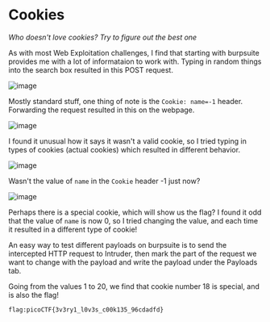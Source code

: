 # Cookies

*Who doesn't love cookies? Try to figure out the best one*

As with most Web Exploitation challenges, I find that starting with burpsuite provides me with a lot of informataion to work with. Typing in random things into the search box resulted in this POST request.

![image](https://user-images.githubusercontent.com/80395298/126905060-e5dcd155-9141-43af-897e-b814e6230c7c.png)

Mostly standard stuff, one thing of note is the `Cookie: name=-1` header. Forwarding the request resulted in this on the webpage.

![image](https://user-images.githubusercontent.com/80395298/126905158-2aba3175-4997-4c45-8396-6c6c8f2bb920.png)

I found it unusual how it says it wasn't a valid cookie, so I tried typing in types of cookies (actual cookies) which resulted in different behavior.

![image](https://user-images.githubusercontent.com/80395298/126905212-20cdbcb6-2e52-4978-a5cd-b84cbf78300a.png)

Wasn't the value of `name` in the `Cookie` header -1 just now?

![image](https://user-images.githubusercontent.com/80395298/126905245-563728a3-63df-40cf-aad7-d72e7a98e6cd.png)

Perhaps there is a special cookie, which will show us the flag? I found it odd that the value of `name` is now 0, so I tried changing the value, and each time it resulted in a different type of cookie!

An easy way to test different payloads on burpsuite is to send the intercepted HTTP request to Intruder, then mark the part of the request we want to change with the payload and write the payload under the Payloads tab.

Going from the values 1 to 20, we find that cookie number 18 is special, and is also the flag!

`flag:picoCTF{3v3ry1_l0v3s_c00k135_96cdadfd}`
